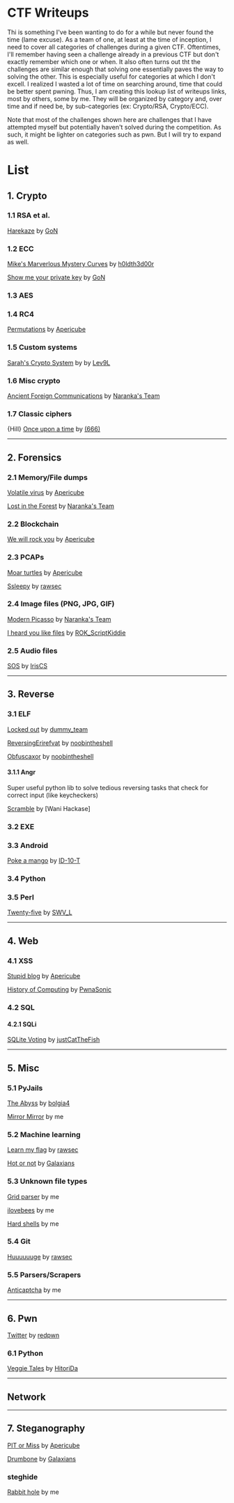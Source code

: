 # CTF Writeups

Thi is something I've been wanting to do for a while but never found the time (lame excuse). As a team of one, at least at the time of inception, I need to cover all categories of challenges during a given CTF. Oftentimes, I'll remember having seen a challenge already in a previous CTF but don't exactly remember which one or when. It also often turns out tht the challenges are similar enough that solving one essentially paves the way to solving the other. This is especially useful for categories at which I don't excell. I realized I wasted a lot of time on searching around, time that could be better spent pwning. Thus, I am creating this lookup list of writeups links, most by others, some by me. They will be organized by category and, over time and if need be, by sub-categories (ex: Crypto/RSA, Crypto/ECC).

Note that most of the challenges shown here are challenges that I have attempted myself but potentially haven't solved during the competition. As such, it might be lighter on categories such as pwn. But I will try to expand as well.

# List

## 1. Crypto

  ###   1.1 RSA et al.
  [Harekaze](https://github.com/pcw109550/write-up/tree/master/2019/Harekaze/Now_We_Can_Play) by [GoN](https://ctftime.org/team/1288)
  
  ### 1.2 ECC
[Mike's Marverlous Mystery Curves](https://chrsow.me/2019/03/05/tamuctf-2019-mike-curve.html) by [h0ldth3d00r](https://ctftime.org/team/59032)

[Show me your private key](https://github.com/pcw109550/write-up/tree/master/2019/Harekaze/show_me_your_private_key) by [GoN](https://ctftime.org/team/1288)

  ### 1.3 AES

  ### 1.4 RC4
[Permutations](https://www.aperikube.fr/docs/tjctf_2018/permutation/) by [Apericube](https://www.aperikube.fr/)

  ### 1.5 Custom systems
[Sarah's Crypto System](https://github.com/Lev9L-Team/ctf/tree/master/2018-08-07_tjctf/sarahs_crypto) by by [Lev9L](https://github.com/Lev9L-Team)

### 1.6 Misc crypto
[Ancient Foreign Communications](https://gitlab.com/Naraka/ctf/tree/master/IceCTF-2018/Crypto/crypto3) by [Naranka's Team](https://ctftime.org/team/63642)

### 1.7 Classic ciphers
{Hill} [Once upon a time](https://github.com/Hong5489/HareKazeCTF/tree/master/once_upon_a_time) by [(666)](https://github.com/Hong5489/HareKazeCTF/tree/master/once_upon_a_time)



---
## 2. Forensics
  ### 2.1 Memory/File dumps
[Volatile virus](https://www.aperikube.fr/docs/tjctf_2018/virusvolatile/) by [Apericube](https://www.aperikube.fr/)

[Lost in the Forest](https://gitlab.com/ketz/ctfs/blob/master/2018/icec.tf/lost-in-the-forest.md) by [Naranka's Team](https://ctftime.org/team/63642)

  ### 2.2 Blockchain
[We will rock you](https://www.aperikube.fr/docs/tjctf_2018/wewillrockyou/) by [Apericube](https://www.aperikube.fr/)

  ### 2.3 PCAPs
[Moar turtles](https://www.aperikube.fr/docs/tjctf_2018/moarturtles/) by [Apericube](https://www.aperikube.fr/)

[Ssleepy](https://github.com/TheRealOddCoder/tjctf2018/tree/master/Ssleepy) by [rawsec](https://ctftime.org/team/27232)

### 2.4 Image files (PNG, JPG, GIF)
[Modern Picasso](https://gitlab.com/snippets/1753982) by [Naranka's Team](https://ctftime.org/team/63642)

[I heard you like files](https://ethan-world.tistory.com/entry/TAMUctf-19-Writeup-I-heard-you-like-files) by [ROK_ScriptKiddie](https://ctftime.org/team/75857)

### 2.5 Audio files
[SOS](https://github.com/shawnduong/ctf-writeups/blob/master/2019-TJ/Forensics/sos.md) by [IrisCS](https://ctftime.org/team/72776)

---
## 3. Reverse


### 3.1 ELF
[Locked out](https://github.com/d4rkvaibhav/IceCTF-2018/tree/master/Reverse) by [dummy_team](https://ctftime.org/team/54709)

[ReversingErirefvat](https://medium.com/@noobintheshell/tamuctf2019-writeups-2-9e230784e68e) by [noobintheshell](https://ctftime.org/team/70917) 

[Obfuscaxor](https://medium.com/@noobintheshell/tamuctf2019-writeups-2-9e230784e68e) by [noobintheshell](https://ctftime.org/team/70917) 

#### 3.1.1 Angr
Super useful python lib to solve tedious reversing tasks that check for correct input (like keycheckers)

[Scramble](https://github.com/wani-hackase/wani-writeup/tree/master/2019/05-harekaze/rev-scramble) by [Wani Hackase]




### 3.2 EXE

### 3.3 Android
[Poke a mango](http://www.wagiro.com/archivos/546) by [ID-10-T](https://ctftime.org/team/50611)

### 3.4 Python

### 3.5 Perl
[Twenty-five](https://github.com/swv-l/writeups/blob/master/harekaze-2019-40-twenty-five.md) by [SWV_L](https://ctftime.org/team/81089)


---
## 4. Web
### 4.1 XSS
[Stupid blog](https://www.aperikube.fr/docs/tjctf_2018/stupid_blog/) by [Apericube](https://www.aperikube.fr/)

[History of Computing](https://ctftime.org/writeup/11122) by [PwnaSonic](https://ctftime.org/team/21256)

### 4.2 SQL
#### 4.2.1 SQLi

[SQLite Voting](https://gist.github.com/terjanq/a571826c6bb08ae0dfa4ef57e03b5b72) by [justCatTheFish](https://ctftime.org/team/33893)

---
## 5. Misc
### 5.1 PyJails
[The Abyss](https://blog.seekintoo.com/the-abyss-writeup.html) by [bolgia4](https://ctftime.org/team/36002)

[Mirror Mirror](https://github.com/Gdasl/tjctf/blob/master/Mirror%20Mirror.md) by me

### 5.2 Machine learning
[Learn my flag](https://github.com/TheRealOddCoder/tjctf2018/tree/master/Learn_My_Flag) by [rawsec](https://ctftime.org/team/27232)

[Hot or not](https://github.com/shiltemann/CTF-writeups-public/blob/master/IceCTF-2018/writeup.md#steganography-300-hot-or-not) by [Galaxians](https://ctftime.org/team/28395)

### 5.3 Unknown file types
[Grid parser](https://github.com/Gdasl/tjctf/blob/master/Grid%20Parser.md) by me

[ilovebees](https://github.com/Gdasl/CTFs/blob/master/IceCTF/Misc/Ilovebees.md) by me

[Hard shells](https://github.com/Gdasl/CTFs/edit/master/IceCTF/Forensics/harshells.md) by me

### 5.4 Git
[Huuuuuuge](https://ctftime.org/writeup/10731) by [rawsec](https://ctftime.org/team/27232)

### 5.5 Parsers/Scrapers
[Anticaptcha](https://github.com/Gdasl/CTFs/blob/master/IceCTF/Misc/Anticaptcha.md) by me


---
## 6. Pwn
[Twitter](https://ctftime.org/writeup/11047) by [redpwn](https://ctftime.org/team/59759)

### 6.1 Python
[Veggie Tales](https://github.com/its20pastday/tamuctf-writeup/blob/master/veggie-tales.md) by [HitoriDa](https://ctftime.org/team/74005)


---
## Network

---
## 7. Steganography
[PIT or Miss](https://www.aperikube.fr/docs/tjctf_2018/pitormiss/) by [Apericube](https://www.aperikube.fr/)

[Drumbone](https://github.com/shiltemann/CTF-writeups-public/blob/master/IceCTF-2018/writeup.md#steganography-150-drumbone) by [Galaxians](https://ctftime.org/team/28395)

### steghide
[Rabbit hole](https://github.com/Gdasl/CTFs/blob/master/IceCTF/Stego/Rabbithole.md) by me
